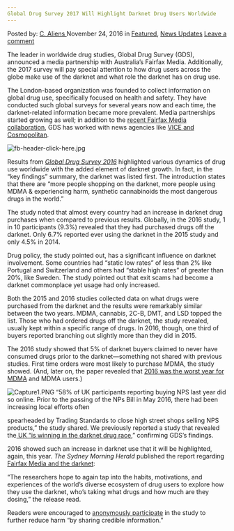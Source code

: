```yaml
---
Global Drug Survey 2017 Will Highlight Darknet Drug Users Worldwide
---
```

<article class="post-listing post-16560 post type-post status-publish format-standard has-post-thumbnail hentry  tag-3676 tag-darknet tag-drug tag-global tag-highlight tag-survey tag-users tag-worldwide">
    <div class="post-inner">
        <span>Posted by: <a href="https://www.deepdotweb.com/author/caliens/" title="">C. Aliens </a></span>
    <span>November 24, 2016</span>
    <span>in <a href="https://www.deepdotweb.com/category/deepdot-news/" rel="category tag">Featured</a>, <a href="https://www.deepdotweb.com/category/news-updates/" rel="category tag">News Updates</a></span>
    <span><a href="https://www.deepdotweb.com/2016/11/24/global-drug-survey-2017-will-highlight-darknet-drug-users-worldwide/#respond">Leave a comment</a></span>
    </p>
    <div class="clear"></div>
    <div class="entry">
    <p>The leader in worldwide drug studies, Global Drug Survey (GDS), announced a media partnership with Australia’s Fairfax Media. Additionally, the 2017 survey will pay special attention to how drug users across the globe make use of the darknet and what role the darknet has on drug use.</p>
    <p>The London-based organization was founded to collect information on global drug use, specifically focused on health and safety. They have conducted such global surveys for several years now and each time, the darknet-related information became more prevalent. Media partnerships started growing as well; in addition to the <a href="http://www.bordermail.com.au/story/4295997/fairfax-media-teams-up-with-global-drugs-survey/?cs=24">recent Fairfax Media collaboration</a>, GDS has worked with news agencies like <a href="https://www.globaldrugsurvey.com/clients-and-partners/">VICE and Cosmopolitan</a>.</p>
    <p><img class="wp-image-16561 aligncenter" src="https://www.deepdotweb.com/wp-content/uploads/2016/11/fb-header-click-here-jpg.jpeg" alt="fb-header-click-here.jpg" srcset="https://www.deepdotweb.com/wp-content/uploads/2016/11/fb-header-click-here-jpg.jpeg 851w, https://www.deepdotweb.com/wp-content/uploads/2016/11/fb-header-click-here-jpg-300x111.jpeg 300w" sizes="(max-width: 851px) 100vw, 851px"/></p>
    <p>Results from <a href="https://www.globaldrugsurvey.com/wp-content/uploads/2016/06/GDS2016-Press-Release-1.pdf"><em>Global Drug Survey 2016</em></a> highlighted various dynamics of drug use worldwide with the added element of darknet growth. In fact, in the “key findings” summary, the darknet was listed first. The introduction states that there are “more people shopping on the darknet, more people using MDMA &amp; experiencing harm, synthetic cannabinoids the most dangerous drugs in the world.”</p>
    <p>The study noted that almost every country had an increase in darknet drug purchases when compared to previous results. Globally, in the 2016 study, 1 in 10 participants (9.3%) revealed that they had purchased drugs off the darknet. Only 6.7% reported ever using the darknet in the 2015 study and only 4.5% in 2014.</p>
    <p>Drug policy, the study pointed out, has a significant influence on darknet involvement. Some countries had “static low rates” of less than 2% like Portugal and Switzerland and others had “stable high rates” of greater than 20%, like Sweden. The study pointed out that exit scams had become a darknet commonplace yet usage had only increased.</p>
    <p>Both the 2015 and 2016 studies collected data on what drugs were purchased from the darknet and the results were remarkably similar between the two years. MDMA, cannabis, 2C-B, DMT, and LSD topped the list. Those who had ordered drugs off the darknet, the study revealed, usually kept within a specific range of drugs. In 2016, though, one third of buyers reported branching out slightly more than they did in 2015.</p>
    <p>The 2016 study showed that 5% of darknet buyers claimed to never have consumed drugs prior to the darknet—something not shared with previous studies. First time orders were most likely to purchase MDMA, the study showed. (And, later on, the paper revealed that <a href="https://www.deepdotweb.com/2016/06/19/mdma-risks-redosing/">2016 was the worst year for MDMA</a> and MDMA users.)</p>
    <p><img class="wp-image-16562 aligncenter" src="https://www.deepdotweb.com/wp-content/uploads/2016/11/capture1-png.png" alt="Capture1.PNG" srcset="https://www.deepdotweb.com/wp-content/uploads/2016/11/capture1-png.png 665w, https://www.deepdotweb.com/wp-content/uploads/2016/11/capture1-png-300x88.png 300w, https://www.deepdotweb.com/wp-content/uploads/2016/11/capture1-png-660x194.png 660w" sizes="(max-width: 665px) 100vw, 665px"/> “58% of UK participants reporting buying NPS last year did so online. Prior to the passing of the NPs Bill in May 2016, there had been increasing local efforts often</p>
    <p>spearheaded by Trading Standards to close high street shops selling NPS products,” the study shared. We previously reported a study that revealed the<a href="https://www.deepdotweb.com/2016/08/17/new-study-shows-uk-winning-dark-net-drug-race/"> UK “is winning in the darknet drug race</a>,” confirming GDS’s findings.</p>
    <p>2016 showed such an increase in darknet use that it will be highlighted, again, this year. <em>The Sydney Morning Herald</em> published the report regarding <a href="http://www.smh.com.au/national/health/fairfax-media-teams-up-with-global-drugs-survey-20161111-gsnoj4">Fairfax Media and the darknet</a>:</p>
    <p>“The researchers hope to again tap into the habits, motivations, and experiences of the world&#8217;s diverse ecosystem of drug users to explore how they use the darknet, who&#8217;s taking what drugs and how much are they dosing,” the release read.</p>
    <p>Readers were encouraged to <a href="https://surveys.globaldrugsurvey.com/s3/GDS2017/">anonymously participate</a> in the study to further reduce harm “by sharing credible information.”</p>
    </div>
    <span style="display:none"><a href="https://www.deepdotweb.com/tag/2017/" rel="tag">2017</a> <a href="https://www.deepdotweb.com/tag/darknet/" rel="tag">darknet</a> <a href="https://www.deepdotweb.com/tag/drug/" rel="tag">drug</a> <a href="https://www.deepdotweb.com/tag/global/" rel="tag">global</a> <a href="https://www.deepdotweb.com/tag/highlight/" rel="tag">highlight</a> <a href="https://www.deepdotweb.com/tag/survey/" rel="tag">survey</a> <a href="https://www.deepdotweb.com/tag/users/" rel="tag">users</a> <a href="https://www.deepdotweb.com/tag/worldwide/" rel="tag">worldwide</a></span> <span style="display:none" class="updated">2016-11-24</span>
    <div style="display:none" class="vcard author" itemprop="author" itemscope itemtype="http://schema.org/Person"><strong class="fn" itemprop="name"><a href="https://www.deepdotweb.com/author/caliens/" title="Posts by C. Aliens" rel="author">C. Aliens</a></strong></div>
    </div>
</article>

